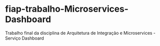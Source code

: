 # fiap-trabalho-Microservices-Dashboard
Trabalho final da disciplina de Arquitetura de Integração e Microservices - Serviço Dashboard
